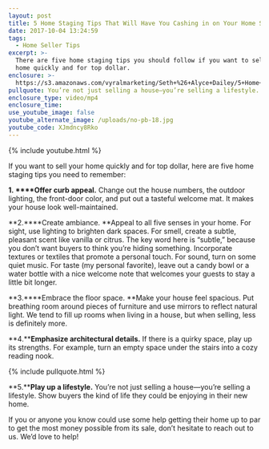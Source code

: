 ```yaml
---
layout: post
title: 5 Home Staging Tips That Will Have You Cashing in on Your Home Sale
date: 2017-10-04 13:24:59
tags:
  - Home Seller Tips
excerpt: >-
  There are five home staging tips you should follow if you want to sell your
  home quickly and for top dollar.
enclosure: >-
  https://s3.amazonaws.com/vyralmarketing/Seth+%26+Alyce+Dailey/5+Home+Staging+Tips+That+Will+Have+You+Cashing+in+on+Your+Home+Sale.mp4
pullquote: You’re not just selling a house—you’re selling a lifestyle.
enclosure_type: video/mp4
enclosure_time:
use_youtube_image: false
youtube_alternate_image: /uploads/no-pb-18.jpg
youtube_code: XJmdncy8Rko
---
```



{% include youtube.html %}

If you want to sell your home quickly and for top dollar, here are five home staging tips you need to remember:

**1.&nbsp;****Offer curb appeal.**&nbsp;Change out the house numbers, the outdoor lighting, the front-door color, and put out a tasteful welcome mat. It makes your house look well-maintained.

**2.****Create ambiance.&nbsp;**Appeal to all five senses in your home. For sight, use lighting to brighten dark spaces. For smell, create a subtle, pleasant scent like vanilla or citrus. The key word here is “subtle,” because you don’t want buyers to think you’re hiding something. Incorporate textures or textiles that promote a personal touch. For sound, turn on some quiet music. For taste (my personal favorite), leave out a candy bowl or a water bottle with a nice welcome note that welcomes your guests to stay a little bit longer.

**3.****Embrace the floor space.&nbsp;**Make your house feel spacious. Put breathing room around pieces of furniture and use mirrors to reflect natural light. We tend to fill up rooms when living in a house, but when selling, less is definitely more.

**4.****Emphasize architectural details.** If there is a quirky space, play up its strengths. For example, turn an empty space under the stairs into a cozy reading nook.

{% include pullquote.html %}

**5.****Play up a lifestyle.** You’re not just selling a house—you’re selling a lifestyle. Show buyers the kind of life they could be enjoying in their new home.

If you or anyone you know could use some help getting their home up to par to get the most money possible from its sale, don’t hesitate to reach out to us. We’d love to help!
